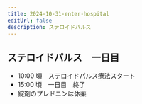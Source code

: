 ```yaml
---
title: 2024-10-31-enter-hospital
editUrl: false
description: ステロイドパルス
---
```


## ステロイドパルス　一日目

* 10:00 頃　ステロイドパルス療法スタート
* 15:00 頃　一日目　終了
* 錠剤のプレドニンは休薬

